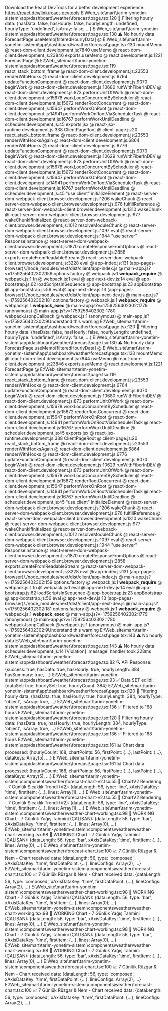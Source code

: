 Download the React DevTools for a better development experience: https://react.dev/link/react-devtools
E:\Web_site\mart\tarim-yonetim-sistemi\app\dashboard\weather\forecast\page.tsx:120 🔄 Filtering hourly data: {hasData: false, hasHourly: false, hourlyLength: undefined, hourlyType: 'undefined', isArray: false, …}
E:\Web_site\mart\tarim-yonetim-sistemi\app\dashboard\weather\forecast\page.tsx:130 ⚠️ No hourly data
ForecastPage.useMemo[filteredHourlyData] @ E:\Web_site\mart\tarim-yonetim-sistemi\app\dashboard\weather\forecast\page.tsx:130
mountMemo @ react-dom-client.development.js:7840
useMemo @ react-dom-client.development.js:23846
exports.useMemo @ react.development.js:1221
ForecastPage @ E:\Web_site\mart\tarim-yonetim-sistemi\app\dashboard\weather\forecast\page.tsx:119
react_stack_bottom_frame @ react-dom-client.development.js:23553
renderWithHooks @ react-dom-client.development.js:6764
updateFunctionComponent @ react-dom-client.development.js:9070
beginWork @ react-dom-client.development.js:10680
runWithFiberInDEV @ react-dom-client.development.js:873
performUnitOfWork @ react-dom-client.development.js:15678
workLoopConcurrentByScheduler @ react-dom-client.development.js:15672
renderRootConcurrent @ react-dom-client.development.js:15647
performWorkOnRoot @ react-dom-client.development.js:14941
performWorkOnRootViaSchedulerTask @ react-dom-client.development.js:16767
performWorkUntilDeadline @ scheduler.development.js:45
<ForecastPage>
exports.jsx @ react-jsx-runtime.development.js:338
ClientPageRoot @ client-page.js:20
react_stack_bottom_frame @ react-dom-client.development.js:23553
renderWithHooksAgain @ react-dom-client.development.js:6864
renderWithHooks @ react-dom-client.development.js:6776
updateFunctionComponent @ react-dom-client.development.js:9070
beginWork @ react-dom-client.development.js:10629
runWithFiberInDEV @ react-dom-client.development.js:873
performUnitOfWork @ react-dom-client.development.js:15678
workLoopConcurrentByScheduler @ react-dom-client.development.js:15672
renderRootConcurrent @ react-dom-client.development.js:15647
performWorkOnRoot @ react-dom-client.development.js:14941
performWorkOnRootViaSchedulerTask @ react-dom-client.development.js:16767
performWorkUntilDeadline @ scheduler.development.js:45
"use client"
initializeElement @ react-server-dom-webpack-client.browser.development.js:1206
wakeChunk @ react-server-dom-webpack-client.browser.development.js:976
fulfillReference @ react-server-dom-webpack-client.browser.development.js:1310
wakeChunk @ react-server-dom-webpack-client.browser.development.js:977
wakeChunkIfInitialized @ react-server-dom-webpack-client.browser.development.js:1012
resolveModuleChunk @ react-server-dom-webpack-client.browser.development.js:1097
eval @ react-server-dom-webpack-client.browser.development.js:1944
"use server"
ResponseInstance @ react-server-dom-webpack-client.browser.development.js:1870
createResponseFromOptions @ react-server-dom-webpack-client.browser.development.js:2858
exports.createFromReadableStream @ react-server-dom-webpack-client.browser.development.js:3228
eval @ app-index.js:131
(app-pages-browser)/./node_modules/next/dist/client/app-index.js @ main-app.js?v=1759256402302:159
options.factory @ webpack.js:1
__webpack_require__ @ webpack.js:1
fn @ webpack.js:1
eval @ app-next-dev.js:14
eval @ app-bootstrap.js:62
loadScriptsInSequence @ app-bootstrap.js:23
appBootstrap @ app-bootstrap.js:56
eval @ app-next-dev.js:13
(app-pages-browser)/./node_modules/next/dist/client/app-next-dev.js @ main-app.js?v=1759256402302:181
options.factory @ webpack.js:1
__webpack_require__ @ webpack.js:1
__webpack_exec__ @ main-app.js?v=1759256402302:1779
(anonymous) @ main-app.js?v=1759256402302:1780
webpackJsonpCallback @ webpack.js:1
(anonymous) @ main-app.js?v=1759256402302:9Understand this warning
E:\Web_site\mart\tarim-yonetim-sistemi\app\dashboard\weather\forecast\page.tsx:120 🔄 Filtering hourly data: {hasData: false, hasHourly: false, hourlyLength: undefined, hourlyType: 'undefined', isArray: false, …}
E:\Web_site\mart\tarim-yonetim-sistemi\app\dashboard\weather\forecast\page.tsx:130 ⚠️ No hourly data
ForecastPage.useMemo[filteredHourlyData] @ E:\Web_site\mart\tarim-yonetim-sistemi\app\dashboard\weather\forecast\page.tsx:130
mountMemo @ react-dom-client.development.js:7844
useMemo @ react-dom-client.development.js:23846
exports.useMemo @ react.development.js:1221
ForecastPage @ E:\Web_site\mart\tarim-yonetim-sistemi\app\dashboard\weather\forecast\page.tsx:119
react_stack_bottom_frame @ react-dom-client.development.js:23553
renderWithHooks @ react-dom-client.development.js:6764
updateFunctionComponent @ react-dom-client.development.js:9070
beginWork @ react-dom-client.development.js:10680
runWithFiberInDEV @ react-dom-client.development.js:873
performUnitOfWork @ react-dom-client.development.js:15678
workLoopConcurrentByScheduler @ react-dom-client.development.js:15672
renderRootConcurrent @ react-dom-client.development.js:15647
performWorkOnRoot @ react-dom-client.development.js:14941
performWorkOnRootViaSchedulerTask @ react-dom-client.development.js:16767
performWorkUntilDeadline @ scheduler.development.js:45
<ForecastPage>
exports.jsx @ react-jsx-runtime.development.js:338
ClientPageRoot @ client-page.js:20
react_stack_bottom_frame @ react-dom-client.development.js:23553
renderWithHooksAgain @ react-dom-client.development.js:6864
renderWithHooks @ react-dom-client.development.js:6776
updateFunctionComponent @ react-dom-client.development.js:9070
beginWork @ react-dom-client.development.js:10629
runWithFiberInDEV @ react-dom-client.development.js:873
performUnitOfWork @ react-dom-client.development.js:15678
workLoopConcurrentByScheduler @ react-dom-client.development.js:15672
renderRootConcurrent @ react-dom-client.development.js:15647
performWorkOnRoot @ react-dom-client.development.js:14941
performWorkOnRootViaSchedulerTask @ react-dom-client.development.js:16767
performWorkUntilDeadline @ scheduler.development.js:45
"use client"
initializeElement @ react-server-dom-webpack-client.browser.development.js:1206
wakeChunk @ react-server-dom-webpack-client.browser.development.js:976
fulfillReference @ react-server-dom-webpack-client.browser.development.js:1310
wakeChunk @ react-server-dom-webpack-client.browser.development.js:977
wakeChunkIfInitialized @ react-server-dom-webpack-client.browser.development.js:1012
resolveModuleChunk @ react-server-dom-webpack-client.browser.development.js:1097
eval @ react-server-dom-webpack-client.browser.development.js:1944
"use server"
ResponseInstance @ react-server-dom-webpack-client.browser.development.js:1870
createResponseFromOptions @ react-server-dom-webpack-client.browser.development.js:2858
exports.createFromReadableStream @ react-server-dom-webpack-client.browser.development.js:3228
eval @ app-index.js:131
(app-pages-browser)/./node_modules/next/dist/client/app-index.js @ main-app.js?v=1759256402302:159
options.factory @ webpack.js:1
__webpack_require__ @ webpack.js:1
fn @ webpack.js:1
eval @ app-next-dev.js:14
eval @ app-bootstrap.js:62
loadScriptsInSequence @ app-bootstrap.js:23
appBootstrap @ app-bootstrap.js:56
eval @ app-next-dev.js:13
(app-pages-browser)/./node_modules/next/dist/client/app-next-dev.js @ main-app.js?v=1759256402302:181
options.factory @ webpack.js:1
__webpack_require__ @ webpack.js:1
__webpack_exec__ @ main-app.js?v=1759256402302:1779
(anonymous) @ main-app.js?v=1759256402302:1780
webpackJsonpCallback @ webpack.js:1
(anonymous) @ main-app.js?v=1759256402302:9Understand this warning
E:\Web_site\mart\tarim-yonetim-sistemi\app\dashboard\weather\forecast\page.tsx:143 ⚠️ No hourly data
E:\Web_site\mart\tarim-yonetim-sistemi\app\dashboard\weather\forecast\page.tsx:143 ⚠️ No hourly data
scheduler.development.js:14 [Violation] 'message' handler took 228ms
E:\Web_site\mart\tarim-yonetim-sistemi\app\dashboard\weather\forecast\page.tsx:82 🔍 API Response: {success: true, hasData: true, hasHourly: true, hourlyLength: 384, hasSummary: true, …}
E:\Web_site\mart\tarim-yonetim-sistemi\app\dashboard\weather\forecast\page.tsx:93 ✅ Data SET edildi: {dataSet: true, hourlySet: true, hourlyCount: 384}
E:\Web_site\mart\tarim-yonetim-sistemi\app\dashboard\weather\forecast\page.tsx:120 🔄 Filtering hourly data: {hasData: true, hasHourly: true, hourlyLength: 384, hourlyType: 'object', isArray: true, …}
E:\Web_site\mart\tarim-yonetim-sistemi\app\dashboard\weather\forecast\page.tsx:136 ✅ Filtered to 168 hours
E:\Web_site\mart\tarim-yonetim-sistemi\app\dashboard\weather\forecast\page.tsx:120 🔄 Filtering hourly data: {hasData: true, hasHourly: true, hourlyLength: 384, hourlyType: 'object', isArray: true, …}
E:\Web_site\mart\tarim-yonetim-sistemi\app\dashboard\weather\forecast\page.tsx:136 ✅ Filtered to 168 hours
E:\Web_site\mart\tarim-yonetim-sistemi\app\dashboard\weather\forecast\page.tsx:161 📊 Chart data processed: {hourlyCount: 168, chartPoints: 56, firstPoint: {…}, lastPoint: {…}, dataKeys: Array(5), …}
E:\Web_site\mart\tarim-yonetim-sistemi\app\dashboard\weather\forecast\page.tsx:161 📊 Chart data processed: {hourlyCount: 168, chartPoints: 56, firstPoint: {…}, lastPoint: {…}, dataKeys: Array(5), …}
E:\Web_site\mart\tarim-yonetim-sistemi\components\weather\forecast-chart-v2.tsx:55 🎨 ChartV2 Rendering - 7 Günlük Sıcaklık Trendi (V2): {dataLength: 56, type: 'line', xAxisDataKey: 'time', firstItem: {…}, lines: Array(1), …}
E:\Web_site\mart\tarim-yonetim-sistemi\components\weather\forecast-chart-v2.tsx:55 🎨 ChartV2 Rendering - 7 Günlük Sıcaklık Trendi (V2): {dataLength: 56, type: 'line', xAxisDataKey: 'time', firstItem: {…}, lines: Array(1), …}
E:\Web_site\mart\tarim-yonetim-sistemi\components\weather\weather-chart-working.tsx:98 🎯 WORKING Chart - 7 Günlük Yağış Tahmini (ÇALIŞAN): {dataLength: 56, type: 'bar', xAxisDataKey: 'time', firstItem: {…}, lines: Array(0), …}
E:\Web_site\mart\tarim-yonetim-sistemi\components\weather\weather-chart-working.tsx:98 🎯 WORKING Chart - 7 Günlük Yağış Tahmini (ÇALIŞAN): {dataLength: 56, type: 'bar', xAxisDataKey: 'time', firstItem: {…}, lines: Array(0), …}
E:\Web_site\mart\tarim-yonetim-sistemi\components\weather\forecast-chart.tsx:100 📈 7 Günlük Rüzgar & Nem - Chart received data: {dataLength: 56, type: 'composed', xAxisDataKey: 'time', firstDataPoint: {…}, lineConfigs: Array(2), …}
E:\Web_site\mart\tarim-yonetim-sistemi\components\weather\forecast-chart.tsx:100 📈 7 Günlük Rüzgar & Nem - Chart received data: {dataLength: 56, type: 'composed', xAxisDataKey: 'time', firstDataPoint: {…}, lineConfigs: Array(2), …}
E:\Web_site\mart\tarim-yonetim-sistemi\components\weather\weather-chart-working.tsx:98 🎯 WORKING Chart - 7 Günlük Yağış Tahmini (ÇALIŞAN): {dataLength: 56, type: 'bar', xAxisDataKey: 'time', firstItem: {…}, lines: Array(0), …}
E:\Web_site\mart\tarim-yonetim-sistemi\components\weather\weather-chart-working.tsx:98 🎯 WORKING Chart - 7 Günlük Yağış Tahmini (ÇALIŞAN): {dataLength: 56, type: 'bar', xAxisDataKey: 'time', firstItem: {…}, lines: Array(0), …}
E:\Web_site\mart\tarim-yonetim-sistemi\components\weather\weather-chart-working.tsx:98 🎯 WORKING Chart - 7 Günlük Yağış Tahmini (ÇALIŞAN): {dataLength: 56, type: 'bar', xAxisDataKey: 'time', firstItem: {…}, lines: Array(0), …}
E:\Web_site\mart\tarim-yonetim-sistemi\components\weather\weather-chart-working.tsx:98 🎯 WORKING Chart - 7 Günlük Yağış Tahmini (ÇALIŞAN): {dataLength: 56, type: 'bar', xAxisDataKey: 'time', firstItem: {…}, lines: Array(0), …}
E:\Web_site\mart\tarim-yonetim-sistemi\components\weather\forecast-chart.tsx:100 📈 7 Günlük Rüzgar & Nem - Chart received data: {dataLength: 56, type: 'composed', xAxisDataKey: 'time', firstDataPoint: {…}, lineConfigs: Array(2), …}
E:\Web_site\mart\tarim-yonetim-sistemi\components\weather\forecast-chart.tsx:100 📈 7 Günlük Rüzgar & Nem - Chart received data: {dataLength: 56, type: 'composed', xAxisDataKey: 'time', firstDataPoint: {…}, lineConfigs: Array(2), …}